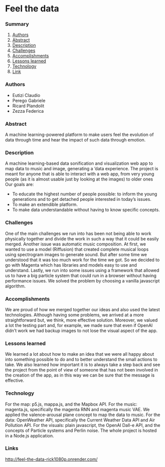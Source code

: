 # Feel the data

### Summary
1. [Authors](#authors)
2. [Abstract](#abstract)
3. [Description](#desc)
4. [Challenges](#chal)
5. [Accomplishments](#acc)
6. [Lessons learned](#less)
7. [Technology](#tec)
8. [Link](#projectlink)

### Authors <a name = "authors"></a>
- Eutizi Claudio
- Perego Gabriele
- Ricard Plandolit
- Zezza Federica


### Abstract <a name = "abstract"></a>
A machine learning-powered platform to make users feel the
evolution of data through time and hear the impact of such data through emotion.

### Description <a name = "desc"></a>
A machine learning-based data sonification and visualization web app to
map data to music and image, generating a ’data experience. The project is meant for
anyone that is able to interact with a web app, from very young people (as it is almost
usable just by looking at the images) to older ones
Our goals are:
  - To educate the highest number of people possible: to inform the young generations and to get detached people interested in today’s issues.
  - To make an extendible platform.
  - To make data understandable without having to know specific concepts.

### Challenges <a name = "chall"></a>
One of the main challenges we run into has been not being able to work physically
together and divide the work in such a way that it could be easily merged.
Another issue was automatic music composition. At first, we wanted to use a model
(Riffusion) that created complete musical loops using spectrogram images to generate
sound. But after some time we understood that it was too much work for the time we
got. So we decided to go with Magenta which has libraries and models easy to use and
understand.
Lastly, we run into some issues using a framework that allowed us to have a big particle
system that could run in a browser without having performance issues. We solved the
problem by choosing a vanilla javascript algorithm.

### Accomplishments <a name = "acc"></a>
We are proud of how we merged together our ideas and also used the latest
technologies. Although having some problems, we arrived at a more straightforward but,
we think, more effective solution. Moreover, we valued a lot the testing part and, for
example, we made sure that even if OpenAI didn’t work we had backup images to not
lose the visual aspect of the app.

### Lessons learned <a name = "less"></a>
We learned a lot about how to make an idea that we were all happy about into
something possible to do and to better understand the small actions to take. We also
learned how important it is to always take a step back and see the project from the point
of view of someone that has not been involved in the creation of the app, as in this way
we can be sure that the message is effective.

### Technology <a name = "tec"></a>
For the map: p5.js, mappa.js, and the Mapbox API.
For the music: magenta.js, specifically the magenta RNN and magenta music VAE.
We applied the valence-arousal plane concept to map the data to music.
For the data: OpenWeather API, specifically the Current Weather Data API and Air Pollution API.
For the visuals: plain javascript, the OpenAI Dall-e API, and the concepts of Particle systems and Perlin noise.
The whole project is hosted in a Node.js application.

### Links <a name = "projectlink"></a>
http://feel-the-data-rick1080p.onrender.com/

